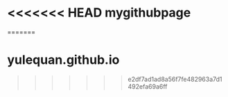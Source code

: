 <<<<<<< HEAD
mygithubpage
============
=======
# yulequan.github.io
>>>>>>> e2df7ad1ad8a56f7fe482963a7d1492efa69a6ff
